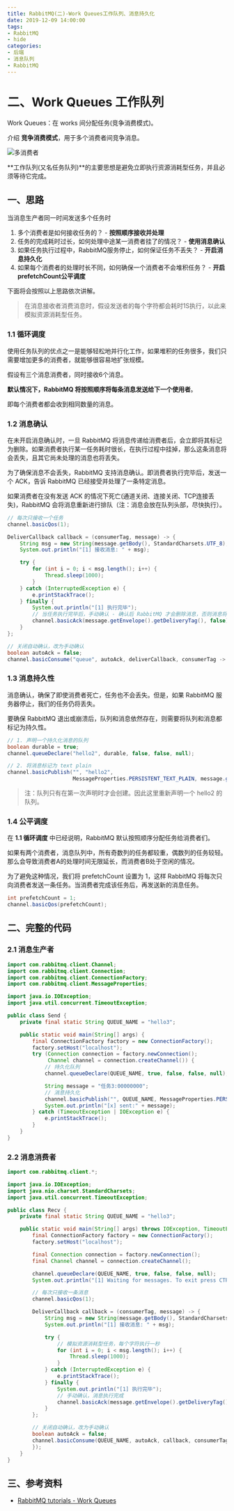 ```yaml
---
title: RabbitMQ(二)-Work Queues工作队列、消息持久化
date: 2019-12-09 14:00:00
tags: 
- RabbitMQ
- hide
categories:
- 后端
- 消息队列
- RabbitMQ
---
```


# 二、Work Queues 工作队列

Work Queues：在 works 间分配任务(竞争消费模式)。

介绍 **竞争消费模式**，用于多个消费者间竞争消息。

![多消费者](https://i.loli.net/2019/12/09/18Mw52Tc67yfnmj.png)

**工作队列(又名任务队列)**的主要思想是避免立即执行资源消耗型任务，并且必须等待它完成。

## 一、思路

当消息生产者同一时间发送多个任务时

1. 多个消费者是如何接收任务的？ - **按照顺序接收并处理**
2. 任务的完成耗时过长，如何处理中途某一消费者挂了的情况？ - **使用消息确认**
3. 如果任务执行过程中，RabbitMQ服务停止，如何保证任务不丢失？ - **开启消息持久化**
4. 如果每个消费者的处理时长不同，如何确保一个消费者不会堆积任务？ - **开启prefetchCount公平调度**

下面将会按照以上思路依次讲解。

> 在消息接收者消费消息时，假设发送者的每个字符都会耗时1S执行，以此来模拟资源消耗型任务。

### 1.1 循环调度

使用任务队列的优点之一是能够轻松地并行化工作，如果堆积的任务很多，我们只需要增加更多的消费者，就能够很容易地扩张规模。

假设有三个消息消费者，同时接收6个消息。

**默认情况下，RabbitMQ 将按照顺序将每条消息发送给下一个使用者**。

即每个消费者都会收到相同数量的消息。

### 1.2 消息确认

在未开启消息确认时，一旦 RabbitMQ 将消息传递给消费者后，会立即将其标记为删除。如果消费者执行某一任务耗时很长，在执行过程中挂掉，那么这条消息将会丢失，且其它尚未处理的消息也将丢失。

为了确保消息不会丢失，RabbitMQ 支持消息确认。即消费者执行完毕后，发送一个 ACK，告诉 RabbitMQ 已经接受并处理了一条特定消息。

如果消费者在没有发送 ACK 的情况下死亡(通道关闭、连接关闭、TCP连接丢失)，RabbitMQ 会将消息重新进行排队（注：消息会放在队列头部，尽快执行）。

```java
// 每次只接收一个任务
channel.basicQos(1);

DeliverCallback callback = (consumerTag, message) -> {
    String msg = new String(message.getBody(), StandardCharsets.UTF_8);
    System.out.println("[1] 接收消息: " + msg);

    try {
        for (int i = 0; i < msg.length(); i++) {
            Thread.sleep(1000);
        }
    } catch (InterruptedException e) {
        e.printStackTrace();
    } finally {
        System.out.println("[1] 执行完毕");
        // 当任务执行完毕后，手动确认 - 确认后 RabbitMQ 才会删除消息，否则消息将会重排
        channel.basicAck(message.getEnvelope().getDeliveryTag(), false);
    }
};

// 关闭自动确认，改为手动确认
boolean autoAck = false;
channel.basicConsume("queue", autoAck, deliverCallback, consumerTag -> {});
```

### 1.3 消息持久性

消息确认，确保了即使消费者死亡，任务也不会丢失。但是，如果 RabbitMQ 服务器停止，我们的任务仍将丢失。

要确保 RabbitMQ 退出或崩溃后，队列和消息依然存在，则需要将队列和消息都标记为持久性。

```java
// 1. 声明一个持久化消息的队列
boolean durable = true;
channel.queueDeclare("hello2", durable, false, false, null);

// 2. 将消息标记为 text plain
channel.basicPublish("", "hello2",
                     MessageProperties.PERSISTENT_TEXT_PLAIN, message.getBytes());
```

> 注：队列只有在第一次声明时才会创建。因此这里重新声明一个 hello2 的队列。

### 1.4 公平调度

在 **1.1 循环调度** 中已经说明，RabbitMQ 默认按照顺序分配任务给消费者们。

如果有两个消费者，消息队列中，所有奇数列的任务都较重，偶数列的任务较轻。那么会导致消费者A的处理时间无限延长，而消费者B处于空闲的情况。

为了避免这种情况，我们将 prefetchCount 设置为 1，这样 RabbitMQ 将每次只向消费者发送一条任务。当消费者完成该任务后，再发送新的消息任务。

```java
int prefetchCount = 1;
channel.basicQos(prefetchCount);
```

## 二、完整的代码

### 2.1 消息生产者

```java
import com.rabbitmq.client.Channel;
import com.rabbitmq.client.Connection;
import com.rabbitmq.client.ConnectionFactory;
import com.rabbitmq.client.MessageProperties;

import java.io.IOException;
import java.util.concurrent.TimeoutException;

public class Send {
    private final static String QUEUE_NAME = "hello3";

    public static void main(String[] args) {
        final ConnectionFactory factory = new ConnectionFactory();
        factory.setHost("localhost");
        try (Connection connection = factory.newConnection();
             Channel channel = connection.createChannel()) {
            // 持久化队列
            channel.queueDeclare(QUEUE_NAME, true, false, false, null);

            String message = "任务3:00000000";
            // 消息持久化
            channel.basicPublish("", QUEUE_NAME, MessageProperties.PERSISTENT_TEXT_PLAIN, message.getBytes());
            System.out.println("[x] sent:" + message);
        } catch (TimeoutException | IOException e) {
            e.printStackTrace();
        }
    }
}
```

### 2.2 消息消费者

```java
import com.rabbitmq.client.*;

import java.io.IOException;
import java.nio.charset.StandardCharsets;
import java.util.concurrent.TimeoutException;

public class Recv {
    private final static String QUEUE_NAME = "hello3";

    public static void main(String[] args) throws IOException, TimeoutException {
        final ConnectionFactory factory = new ConnectionFactory();
        factory.setHost("localhost");

        final Connection connection = factory.newConnection();
        final Channel channel = connection.createChannel();

        channel.queueDeclare(QUEUE_NAME, true, false, false, null);
        System.out.println("[1] Waiting for messages. To exit press CTRL+C");

        // 每次只接收一条消息
        channel.basicQos(1);

        DeliverCallback callback = (consumerTag, message) -> {
            String msg = new String(message.getBody(), StandardCharsets.UTF_8);
            System.out.println("[1] 接收消息: " + msg);

            try {
                // 模拟资源消耗型任务，每个字符执行一秒
                for (int i = 0; i < msg.length(); i++) {
                    Thread.sleep(1000);
                }
            } catch (InterruptedException e) {
                e.printStackTrace();
            } finally {
                System.out.println("[1] 执行完毕");
                // 手动确认，消息执行完成
                channel.basicAck(message.getEnvelope().getDeliveryTag(), false);
            }
        };

        // 关闭自动确认，改为手动确认
        boolean autoAck = false;
        channel.basicConsume(QUEUE_NAME, autoAck, callback, consumerTag -> {
        });
    }
}
```

## 三、参考资料

- [RabbitMQ tutorials - Work Queues](https://www.rabbitmq.com/tutorials/tutorial-two-java.html)